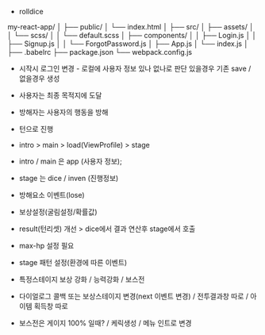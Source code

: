 * rolldice

my-react-app/
│
├── public/
│   └── index.html
│
├── src/
│   ├── assets/
│   │   └── scss/
│   │       └── default.scss
│   ├── components/
│   │   ├── Login.js
│   │   ├── Signup.js
│   │   └── ForgotPassword.js
│   ├── App.js
│   └── index.js
│
├── .babelrc
├── package.json
└── webpack.config.js

* 시작시 로그인 변경 - 로컬에 사용자 정보 있나 없나로 판단 있을경우 기존 save / 없을경우 생성
* 사용자는 최종 목적지에 도달
* 방해자는 사용자의 행동을 방해
* 턴으로 진행

* intro > main > load(ViewProfile) > stage
* intro / main 은 app (사용자 정보);
* stage 는 dice / inven (진행정보)

* 방해요소 이벤트(lose)
* 보상설정(굴림설정/확률값)

* result(턴리셋) 개선 > dice에서 결과 연산후 stage에서 호출

* max-hp 설정 필요

* stage 패턴 설정(환경에 따른 이벤트)
* 특정스테이지 보상 강화 / 능력강화 / 보스전

* 다이얼로그 콜백 또는 보상스테이지 변경(next 이벤트 변경) / 전투결과창 따로 / 아이템 획득창 따로
* 보스전은 게이지 100% 일때? / 케릭생성 / 메뉴 인트로 변경
